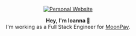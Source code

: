 <p align="center">
  <a href="https://www.imourtz.com/" target="_blank">
    <img src="https://www.imourtz.com/images/readmeGit.svg" alt="Personal Website" />
  </a>  
</p>

<p align="center">
  <b>Hey, I'm Ioanna 👋</b> <br />
  I'm working as a Full Stack Engineer for <a href="https://www.moonpay.com/" target="_blank">MoonPay</a>.
</p>
